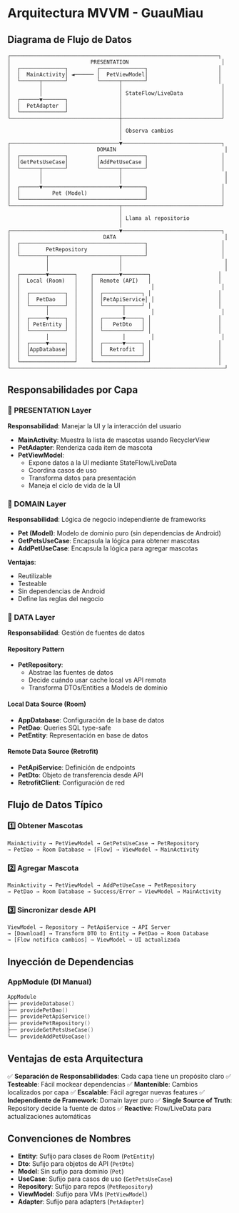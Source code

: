 # Arquitectura MVVM - GuauMiau

## Diagrama de Flujo de Datos

```
┌─────────────────────────────────────────────────────────────────┐
│                         PRESENTATION                             │
│  ┌──────────────┐         ┌──────────────┐                      │
│  │  MainActivity│ ◄────── │  PetViewModel│                      │
│  └──────┬───────┘         └──────┬───────┘                      │
│         │                        │                               │
│         │                        │ StateFlow/LiveData            │
│  ┌──────▼───────┐                │                               │
│  │  PetAdapter  │                │                               │
│  └──────────────┘                │                               │
└──────────────────────────────────┼───────────────────────────────┘
                                   │
                                   │ Observa cambios
                                   │
┌──────────────────────────────────▼───────────────────────────────┐
│                           DOMAIN                                  │
│  ┌──────────────┐         ┌──────────────┐                       │
│  │GetPetsUseCase│         │AddPetUseCase │                       │
│  └──────┬───────┘         └──────┬───────┘                       │
│         │                        │                                │
│         │                        │                                │
│  ┌──────▼────────────────────────▼───────┐                       │
│  │          Pet (Model)                  │                       │
│  └───────────────────────────────────────┘                       │
└──────────────────────────────────┬───────────────────────────────┘
                                   │
                                   │ Llama al repositorio
                                   │
┌──────────────────────────────────▼───────────────────────────────┐
│                             DATA                                  │
│  ┌───────────────────────────────────────┐                       │
│  │        PetRepository                  │                       │
│  └────────┬──────────────────────┬───────┘                       │
│           │                      │                                │
│           │                      │                                │
│  ┌────────▼────────┐    ┌────────▼────────┐                     │
│  │  Local (Room)   │    │  Remote (API)   │                     │
│  │                 │    │                  │                     │
│  │  ┌───────────┐  │    │  ┌────────────┐ │                     │
│  │  │  PetDao   │  │    │  │PetApiService│ │                    │
│  │  └─────┬─────┘  │    │  └──────┬─────┘ │                     │
│  │        │        │    │         │        │                     │
│  │  ┌─────▼─────┐  │    │  ┌──────▼─────┐ │                     │
│  │  │ PetEntity │  │    │  │   PetDto   │ │                     │
│  │  └───────────┘  │    │  └────────────┘ │                     │
│  │        │        │    │         │        │                     │
│  │  ┌─────▼─────┐  │    │  ┌──────▼─────┐ │                     │
│  │  │AppDatabase│  │    │  │  Retrofit  │ │                     │
│  │  └───────────┘  │    │  └────────────┘ │                     │
│  └─────────────────┘    └─────────────────┘                     │
└───────────────────────────────────────────────────────────────────┘
```

## Responsabilidades por Capa

### 📱 PRESENTATION Layer
**Responsabilidad**: Manejar la UI y la interacción del usuario

- **MainActivity**: Muestra la lista de mascotas usando RecyclerView
- **PetAdapter**: Renderiza cada item de mascota
- **PetViewModel**: 
  - Expone datos a la UI mediante StateFlow/LiveData
  - Coordina casos de uso
  - Transforma datos para presentación
  - Maneja el ciclo de vida de la UI

### 🎯 DOMAIN Layer
**Responsabilidad**: Lógica de negocio independiente de frameworks

- **Pet (Model)**: Modelo de dominio puro (sin dependencias de Android)
- **GetPetsUseCase**: Encapsula la lógica para obtener mascotas
- **AddPetUseCase**: Encapsula la lógica para agregar mascotas

**Ventajas**:
- Reutilizable
- Testeable
- Sin dependencias de Android
- Define las reglas del negocio

### 💾 DATA Layer
**Responsabilidad**: Gestión de fuentes de datos

#### Repository Pattern
- **PetRepository**: 
  - Abstrae las fuentes de datos
  - Decide cuándo usar cache local vs API remota
  - Transforma DTOs/Entities a Models de dominio

#### Local Data Source (Room)
- **AppDatabase**: Configuración de la base de datos
- **PetDao**: Queries SQL type-safe
- **PetEntity**: Representación en base de datos

#### Remote Data Source (Retrofit)
- **PetApiService**: Definición de endpoints
- **PetDto**: Objeto de transferencia desde API
- **RetrofitClient**: Configuración de red

## Flujo de Datos Típico

### 1️⃣ Obtener Mascotas
```
MainActivity → PetViewModel → GetPetsUseCase → PetRepository 
→ PetDao → Room Database → [Flow] → ViewModel → MainActivity
```

### 2️⃣ Agregar Mascota
```
MainActivity → PetViewModel → AddPetUseCase → PetRepository 
→ PetDao → Room Database → Success/Error → ViewModel → MainActivity
```

### 3️⃣ Sincronizar desde API
```
ViewModel → Repository → PetApiService → API Server
→ [Download] → Transform DTO to Entity → PetDao → Room Database
→ [Flow notifica cambios] → ViewModel → UI actualizada
```

## Inyección de Dependencias

### AppModule (DI Manual)
```kotlin
AppModule
├── provideDatabase()
├── providePetDao()
├── providePetApiService()
├── providePetRepository()
├── provideGetPetsUseCase()
└── provideAddPetUseCase()
```

## Ventajas de esta Arquitectura

✅ **Separación de Responsabilidades**: Cada capa tiene un propósito claro
✅ **Testeable**: Fácil mockear dependencias
✅ **Mantenible**: Cambios localizados por capa
✅ **Escalable**: Fácil agregar nuevas features
✅ **Independiente de Framework**: Domain layer puro
✅ **Single Source of Truth**: Repository decide la fuente de datos
✅ **Reactive**: Flow/LiveData para actualizaciones automáticas

## Convenciones de Nombres

- **Entity**: Sufijo para clases de Room (`PetEntity`)
- **Dto**: Sufijo para objetos de API (`PetDto`)
- **Model**: Sin sufijo para dominio (`Pet`)
- **UseCase**: Sufijo para casos de uso (`GetPetsUseCase`)
- **Repository**: Sufijo para repos (`PetRepository`)
- **ViewModel**: Sufijo para VMs (`PetViewModel`)
- **Adapter**: Sufijo para adapters (`PetAdapter`)
